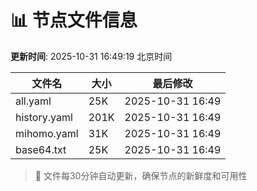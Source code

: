 # 📊 节点文件信息

**更新时间**: 2025-10-31 16:49:19 北京时间

| 文件名 | 大小 | 最后修改 |
|--------|------|----------|
| all.yaml | 25K | 2025-10-31 16:49 |
| history.yaml | 201K | 2025-10-31 16:49 |
| mihomo.yaml | 31K | 2025-10-31 16:49 |
| base64.txt | 25K | 2025-10-31 16:49 |

> 🔄 文件每30分钟自动更新，确保节点的新鲜度和可用性
